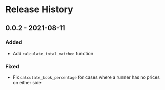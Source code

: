# Release History

## 0.0.2 - 2021-08-11

### Added

* Add `calculate_total_matched` function

### Fixed

* Fix `calculate_book_percentage` for cases where a runner has no prices on either side